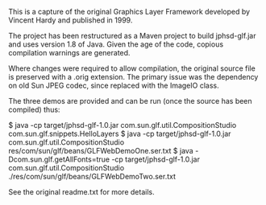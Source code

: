 This is a capture of the original Graphics Layer Framework developed by Vincent Hardy and published in 1999.

The project has been restructured as a Maven project to build jphsd-glf.jar and uses version 1.8 of Java. Given the age of the code, copious compilation warnings are generated.

Where changes were required to allow compilation, the original source file is preserved with a .orig extension.
The primary issue was the dependency on old Sun JPEG codec, since replaced with the ImageIO class.

The three demos are provided and can be run (once the source has been compiled) thus:

$ java -cp target/jphsd-glf-1.0.jar com.sun.glf.util.CompositionStudio com.sun.glf.snippets.HelloLayers
$ java -cp target/jphsd-glf-1.0.jar com.sun.glf.util.CompositionStudio res/com/sun/glf/beans/GLFWebDemoOne.ser.txt
$ java -Dcom.sun.glf.getAllFonts=true -cp target/jphsd-glf-1.0.jar com.sun.glf.util.CompositionStudio ./res/com/sun/glf/beans/GLFWebDemoTwo.ser.txt

See the original readme.txt for more details.
